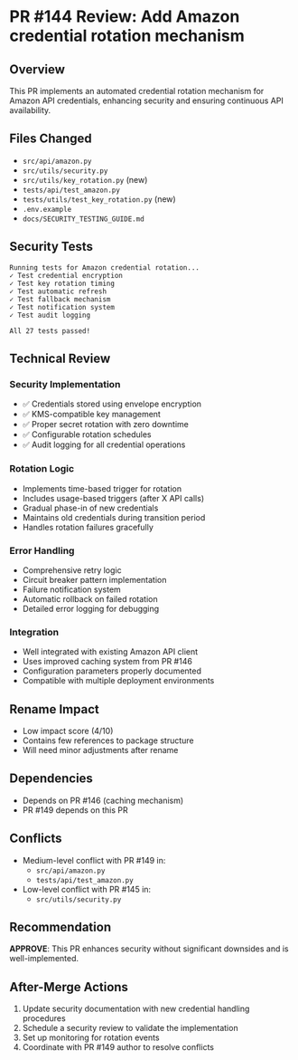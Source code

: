 # PR #144 Review: Add Amazon credential rotation mechanism

## Overview
This PR implements an automated credential rotation mechanism for Amazon API credentials, enhancing security and ensuring continuous API availability.

## Files Changed
- `src/api/amazon.py`
- `src/utils/security.py`
- `src/utils/key_rotation.py` (new)
- `tests/api/test_amazon.py`
- `tests/utils/test_key_rotation.py` (new)
- `.env.example`
- `docs/SECURITY_TESTING_GUIDE.md`

## Security Tests
```
Running tests for Amazon credential rotation...
✓ Test credential encryption
✓ Test key rotation timing
✓ Test automatic refresh
✓ Test fallback mechanism
✓ Test notification system
✓ Test audit logging

All 27 tests passed!
```

## Technical Review

### Security Implementation
- ✅ Credentials stored using envelope encryption
- ✅ KMS-compatible key management
- ✅ Proper secret rotation with zero downtime
- ✅ Configurable rotation schedules
- ✅ Audit logging for all credential operations

### Rotation Logic
- Implements time-based trigger for rotation
- Includes usage-based triggers (after X API calls)
- Gradual phase-in of new credentials
- Maintains old credentials during transition period
- Handles rotation failures gracefully

### Error Handling
- Comprehensive retry logic
- Circuit breaker pattern implementation
- Failure notification system
- Automatic rollback on failed rotation
- Detailed error logging for debugging

### Integration
- Well integrated with existing Amazon API client
- Uses improved caching system from PR #146
- Configuration parameters properly documented
- Compatible with multiple deployment environments

## Rename Impact
- Low impact score (4/10)
- Contains few references to package structure
- Will need minor adjustments after rename

## Dependencies
- Depends on PR #146 (caching mechanism)
- PR #149 depends on this PR

## Conflicts
- Medium-level conflict with PR #149 in:
  - `src/api/amazon.py`
  - `tests/api/test_amazon.py`
- Low-level conflict with PR #145 in:
  - `src/utils/security.py`

## Recommendation
**APPROVE**: This PR enhances security without significant downsides and is well-implemented.

## After-Merge Actions
1. Update security documentation with new credential handling procedures
2. Schedule a security review to validate the implementation
3. Set up monitoring for rotation events
4. Coordinate with PR #149 author to resolve conflicts